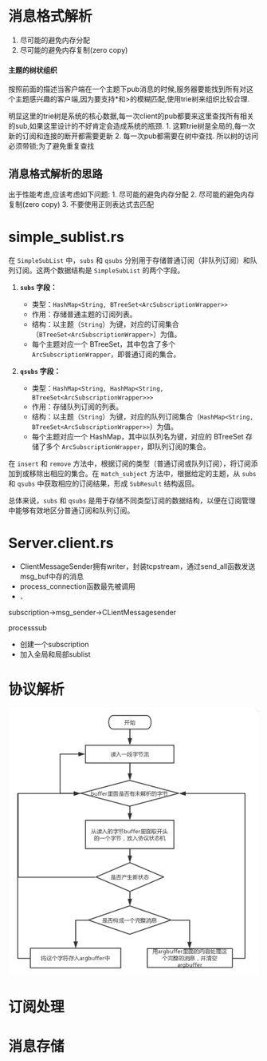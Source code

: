 # 消息格式解析

1. 尽可能的避免内存分配 
2. 尽可能的避免内存复制(zero copy) 

#### 主题的树状组织

按照前面的描述当客户端在一个主题下pub消息的时候,服务器要能找到所有对这个主题感兴趣的客户端,因为要支持*和>的模糊匹配,使用trie树来组织比较合理.

明显这里的trie树是系统的核心数据,每一次client的pub都要来这里查找所有相关的sub,如果这里设计的不好肯定会造成系统的瓶颈. 1. 这颗trie树是全局的,每一次新的订阅和连接的断开都需要更新 2. 每一次pub都需要在树中查找. 所以树的访问必须带锁;为了避免重复查找



## 消息格式解析的思路

出于性能考虑,应该考虑如下问题: 1. 尽可能的避免内存分配 2. 尽可能的避免内存复制(zero copy) 3. 不要使用正则表达式去匹配

# simple_sublist.rs

在 `SimpleSubList` 中，`subs` 和 `qsubs` 分别用于存储普通订阅（非队列订阅）和队列订阅。这两个数据结构是 `SimpleSubList` 的两个字段。

1. **`subs` 字段：**
   - 类型：`HashMap<String, BTreeSet<ArcSubscriptionWrapper>>`
   - 作用：存储普通主题的订阅列表。
   - 结构：以主题（`String`）为键，对应的订阅集合（`BTreeSet<ArcSubscriptionWrapper>`）为值。
   - 每个主题对应一个 BTreeSet，其中包含了多个 `ArcSubscriptionWrapper`，即普通订阅的集合。

2. **`qsubs` 字段：**
   - 类型：`HashMap<String, HashMap<String, BTreeSet<ArcSubscriptionWrapper>>>`
   - 作用：存储队列订阅的列表。
   - 结构：以主题（`String`）为键，对应的队列订阅集合（`HashMap<String, BTreeSet<ArcSubscriptionWrapper>>`）为值。
   - 每个主题对应一个 HashMap，其中以队列名为键，对应的 BTreeSet 存储了多个 `ArcSubscriptionWrapper`，即队列订阅的集合。

在 `insert` 和 `remove` 方法中，根据订阅的类型（普通订阅或队列订阅），将订阅添加到或移除出相应的集合。在 `match_subject` 方法中，根据给定的主题，从 `subs` 和 `qsubs` 中获取相应的订阅结果，形成 `SubResult` 结构返回。

总体来说，`subs` 和 `qsubs` 是用于存储不同类型订阅的数据结构，以便在订阅管理中能够有效地区分普通订阅和队列订阅。

# Server.client.rs

- ClientMessageSender拥有writer，封装tcpstream，通过send_all函数发送msg_buf中存的消息
- process_connection函数最先被调用
- 、

subscription->msg_sender->CLientMessagesender

processsub

- 创建一个subscription
- 加入全局和局部sublist

# 协议解析

![image-20240314162120309](./assets/image-20240314162120309.png)

# 订阅处理

# 消息存储

